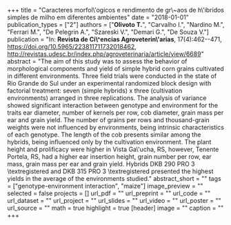 +++
title = "Caracteres morfol\\'ogicos e rendimento de gr\\~aos de h\\'ibridos simples de milho em diferentes ambientes"
date = "2018-01-01"
publication_types = ["2"]
authors = ["**Olivoto T.**", "Carvalho I.", "Nardino M.", "Ferrari M.", "De Pelegrin A.", "Szareski V.", "Demari G.", "De Souza V."]
publication = "In: **Revista de Ci\\^encias Agroveterin\\'arias**, 17(4):462--471, https://doi.org/10.5965/223811711732018462, http://revistas.udesc.br/index.php/agroveterinaria/article/view/6689"
abstract = "The aim of this study was to assess the behavior of morphological components and yield of simple hybrid corn grains cultivated in different environments. Three field trials were conducted in the state of Rio Grande do Sul under an experimental randomized block design with factorial treatment: seven (simple hybrids) x three (cultivation environments) arranged in three replications. The analysis of variance showed significant interaction between genotype and environment for the traits ear diameter, number of kernels per row, cob diameter, grain mass per ear and grain yield. The number of grains per rows and thousand-grain weights were not influenced by environments, being intrinsic characteristics of each genotype. The length of the cob presents similar among the hybrids, being influenced only by the cultivation environment. The plant height and prolificacy were higher in Vista Ga\\'ucha, RS, however, Tenente Portela, RS, had a higher ear insertion height, grain number per row, ear mass, grain mass per ear and grain yield. Hybrids DKB 290 PRO 3 \\textregistered and DKB 315 PRO 3 \\textregistered presented the highest yields in the average of the environments studied."
abstract_short = ""
tags = ["genotype-environment interaction", "maize"]
image_preview = ""
selected = false
projects = []
url_pdf = ""
url_preprint = ""
url_code = ""
url_dataset = ""
url_project = ""
url_slides = ""
url_video = ""
url_poster = ""
url_source = ""
math = true
highlight = true
[header]
image = ""
caption = ""
+++
